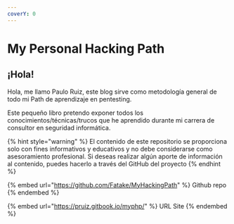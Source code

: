 ```yaml
---
coverY: 0
---
```


# My Personal Hacking Path

## ¡Hola!

Hola, me llamo Paulo Ruiz, este blog sirve como metodología general de todo mi Path de aprendizaje en pentesting.

Este pequeño libro pretendo exponer todos los conocimientos/técnicas/trucos que he aprendido durante mi carrera de consultor en seguridad informática.

{% hint style="warning" %}
El contenido de este repositorio se proporciona solo con fines informativos y educativos y no debe considerarse como asesoramiento profesional. Si deseas realizar algún aporte de información al contenido, puedes hacerlo a través del GitHub del proyecto
{% endhint %}

{% embed url="https://github.com/Fatake/MyHackingPath" %}
Github repo
{% endembed %}

{% embed url="https://pruiz.gitbook.io/myphp/" %}
URL Site
{% endembed %}
